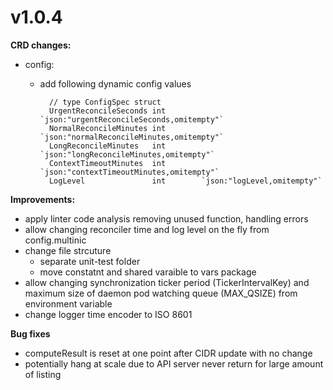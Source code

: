 # v1.0.4

**CRD changes:**

* config:
    * add following dynamic config values
    
            // type ConfigSpec struct
            UrgentReconcileSeconds int        `json:"urgentReconcileSeconds,omitempty"`
            NormalReconcileMinutes int        `json:"normalReconcileMinutes,omitempty"`
            LongReconcileMinutes   int        `json:"longReconcileMinutes,omitempty"`
            ContextTimeoutMinutes  int        `json:"contextTimeoutMinutes,omitempty"`
            LogLevel               int        `json:"logLevel,omitempty"`

**Improvements:**

* apply linter code analysis removing unused function, handling errors
* allow changing reconciler time and log level on the fly from config.multinic
* change file strcuture
    * separate unit-test folder
    * move constatnt and shared varaible to vars package
* allow changing synchronization ticker period (TickerIntervalKey) and maximum size of daemon pod watching queue (MAX_QSIZE) from environment variable 
* change logger time encoder to ISO 8601
  
**Bug fixes**

* computeResult is reset at one point after CIDR update with no change
* potentially hang at scale due to API server never return for large amount of listing